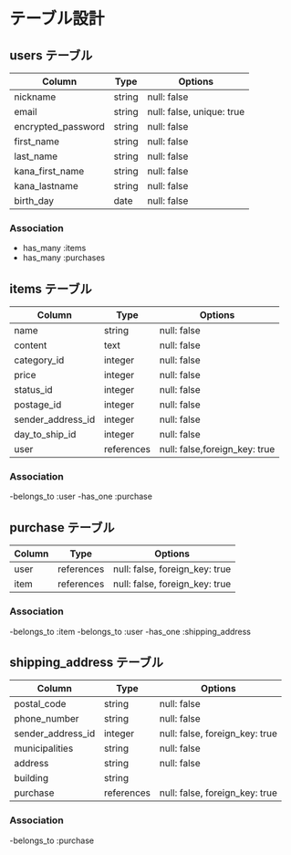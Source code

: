 # テーブル設計

## users テーブル

| Column                          | Type    | Options     |
| ------------------------------- | ------  | ----------- |
| nickname                        | string  | null: false |
| email                           | string  | null: false, unique: true |
| encrypted_password              | string  | null: false |
| first_name                      | string  | null: false |
| last_name                       | string  | null: false |
| kana_first_name                 | string  | null: false |
| kana_lastname                   | string  | null: false |
| birth_day                       | date    | null: false |


### Association

- has_many :items
- has_many :purchases



## items テーブル

| Column            | Type       | Options     |
| ----------------- | -------    | ----------- |
| name              | string     | null: false |
| content           | text       | null: false |
| category_id       | integer    | null: false |
| price             | integer    | null: false |
| status_id         | integer    | null: false |
| postage_id        | integer    | null: false |
| sender_address_id | integer    | null: false |
| day_to_ship_id    | integer    | null: false |
| user              | references | null: false,foreign_key: true |


### Association

-belongs_to :user
-has_one :purchase



## purchase テーブル

| Column | Type       | Options                        |
| ------ | ---------- | ------------------------------ |
| user   | references | null: false, foreign_key: true |
| item   | references | null: false, foreign_key: true |


### Association

-belongs_to :item
-belongs_to :user
-has_one :shipping_address


## shipping_address テーブル

| Column              | Type       | Options                        |
| ------------------- | ---------- | ------------------------------ |
| postal_code         | string     | null: false                    |
| phone_number        | string     | null: false                    |
| sender_address_id   | integer    | null: false, foreign_key: true |
| municipalities      | string     | null: false                    |
| address             | string     | null: false                    |
| building            | string     |                                |
| purchase            | references | null: false, foreign_key: true |

### Association

-belongs_to :purchase